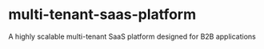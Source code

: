 # multi-tenant-saas-platform
A highly scalable multi-tenant SaaS platform designed for B2B applications
